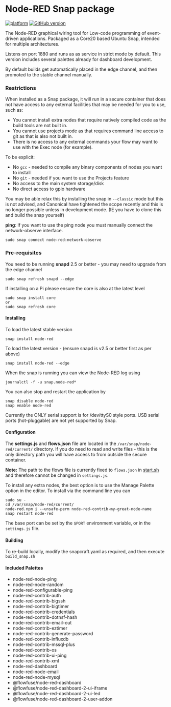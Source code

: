 # Node-RED Snap package

[![platform](https://img.shields.io/badge/platform-Node--RED-red)](https://nodered.org)
[![GitHub version](https://badge.fury.io/gh/node-red%2Fnode-red.svg)](https://badge.fury.io/gh/node-red%2Fnode-red)

The Node-RED graphical wiring tool for Low-code programming of event-driven applications.
Packaged as a Core20 based Ubuntu Snap, intended for multiple architectures.

Listens on port 1880 and runs as as service in strict mode by default. This version includes several palettes already for dashboard development.

By default builds get automatically placed in the edge channel, and then promoted to the stable channel manually.

### Restrictions

When installed as a Snap package, it will run in a secure container that does
not have access to any external facilities that may be needed for you to use, such as:

 - You cannot install extra nodes that require natively compiled code as the build tools are not built in.
 - You cannot use projects mode as that requires command line access to git as that is also not built in.
 - There is no access to any external commands your flow may want to use with the Exec node (for example).

 To be explicit:
 - No `gcc` - needed to compile any binary components of nodes you want to install
 - No `git` - needed if you want to use the Projects feature
 - No access to the main system storage/disk
 - No direct access to gpio hardware


You may be able relax this by installing the snap in `--classic` mode but this is not advised, and Canonical have tightened the scope recently and this is no longer possible unless in development mode. (IE you have to clone this and build the snap yourself)

**ping**: If you want to use the ping node you must manually connect the network-observe interface.

    sudo snap connect node-red:network-observe

### Pre-requisites

You need to be running **snapd** 2.5 or better - you may need to upgrade from the edge channel

    sudo snap refresh snapd --edge

If installing on a Pi please ensure the core is also at the latest level

    sudo snap install core
    or
    sudo snap refresh core


#### Installing

To load the latest stable version

    snap install node-red

To load the latest version - (ensure snapd is v2.5 or better first as per above)

    snap install node-red --edge

When the snap is running you can view the Node-RED log using

    journalctl -f -u snap.node-red*

You can also stop and restart the application by

    snap disable node-red
    snap enable node-red

Currently the ONLY serial support is for /dev/ttyS0 style ports.
USB serial ports (hot-pluggable) are not yet supported by Snap.


#### Configuration

The **settings.js** and **flows.json** file are located in the `/var/snap/node-red/current/` directory.
If you do need to read and write files - this is the only directory path you will have access to from outside
the secure container.

**Note:** The path to the flows file is currently fixed to `flows.json` in [start.sh](nodered.snap/blob/master/snap/local/settings/start.sh) and therefore cannot be changed in `settings.js`.

To install any extra nodes, the best option is to use the Manage Palette option in the editor.
To install via the command line you can

    sudo su -
    cd /var/snap/node-red/current/
    node-red.npm i --unsafe-perm node-red-contrib-my-great-node-name
    snap restart node-red

The base port can be set by the `$PORT` environment variable, or in the `settings.js` file.


#### Building

To re-build locally, modify the snapcraft.yaml as required, and then execute `build_snap.sh`

#### Included Palettes
- node-red-node-ping 
- node-red-node-random 
- node-red-configurable-ping 
- node-red-contrib-auth 
- node-red-contrib-bigssh 
- node-red-contrib-bigtimer 
- node-red-contrib-credentials 
- node-red-contrib-dotnsf-hash 
- node-red-contrib-email-out 
- node-red-contrib-eztimer 
- node-red-contrib-generate-password 
- node-red-contrib-influxdb 
- node-red-contrib-mssql-plus 
- node-red-contrib-os 
- node-red-contrib-ui-ping 
- node-red-contrib-xml 
- node-red-dashboard 
- node-red-node-email 
- node-red-node-mysql 
- @flowfuse/node-red-dashboard 
- @flowfuse/node-red-dashboard-2-ui-iframe 
- @flowfuse/node-red-dashboard-2-ui-led 
- @flowfuse/node-red-dashboard-2-user-addon
